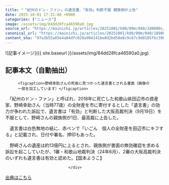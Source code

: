 ```yaml
---
title: "「紀州のドン・ファン」の遺言書、「有効」判断不服 親族側が上告"
date: 2025-10-01 17:31:08 +0900
categories: ["ニュース"]
image: /assets/img/84dd28fca46590a0.jpg
source_url: "https://mainichi.jp/articles/20251001/k00/00m/040/189000c/"
canonical_url: "https://mainichi.jp/articles/20251001/k00/00m/040/189000c/"
content_sha: "97a3b55a05e4a84dfc020a904141be0d2bd58e8c9c67c9d0105fbc396b72b1d1"
---
```


![記事イメージ]({{ site.baseurl }}/assets/img/84dd28fca46590a0.jpg)

## 記事本文（自動抽出）
<div><section class="articledetail-body" id="articledetail-body">




<div class="articledetail-image2-left">
  <figure>
    
    <figcaption>野崎幸助さんの死後に見つかった遺言書とされる書面（画像の一部を加工しています）</figcaption>
    
  </figure>
</div>

<p>　「紀州のドン・ファン」と呼ばれ、2018年に死亡した和歌山県田辺市の資産家、野崎幸助さん（当時77歳）の全財産を市に寄付するとした「遺言書」の効力が争われた訴訟で、遺言書は「有効」と判断した大阪高裁判決（9月19日）を不服として、野崎さんの親族側が1日、最高裁に上告した。</p>

<p>　遺言書は白色無地の紙に、赤ペンで「いごん　個人の全財産を田辺市にキフする」と記載され、日付や署名、押印もあった。</p>

	


<p>　野崎さんの遺産は約13億円に上るとされ、親族側が書面の無効確認を求める訴訟を起こしていたが、1審・和歌山地裁判決（24年6月）、2審の大阪高裁判決のいずれも遺言書は有効と認めた。【国本ようこ】</p>


</section>






								</div>

[出典はこちら](https://mainichi.jp/articles/20251001/k00/00m/040/189000c/)
